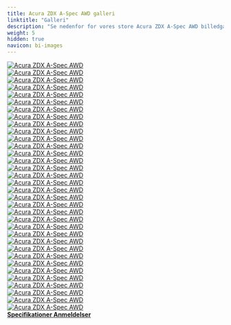 ```yaml
---
title: Acura ZDX A-Spec AWD galleri
linktitle: "Galleri"
description: "Se nedenfor for vores store Acura ZDX A-Spec AWD billedgalleri. Klik på billederne for versioner i høj opløsning."
weight: 5
hidden: true
navicon: bi-images
---
```

<!-- markdownlint-disable MD033 -->
<div class="row" id ="my-gallery">
	<div class="pswp-grid-item col-6 col-md-4">
		<a href="https://media.evkx.net/multimedia/models/acura/zdx/zdx_a-spec_awd/cameramirror_1.jpg"
data-pswp-src="https://media.evkx.net/multimedia/models/acura/zdx/zdx_a-spec_awd/cameramirror_1.jpg"
data-pswp-width="3000"
data-pswp-height="1985" 
target="_blank">
			<img src="https://media.evkx.net/multimedia/models/acura/zdx/zdx_a-spec_awd/cameramirror_1_xst.jpg" alt="Acura ZDX A-Spec AWD" class="img-fluid " />
		</a>
	</div>
	<div class="pswp-grid-item col-6 col-md-4">
		<a href="https://media.evkx.net/multimedia/models/acura/zdx/zdx_a-spec_awd/charging_1.jpg"
data-pswp-src="https://media.evkx.net/multimedia/models/acura/zdx/zdx_a-spec_awd/charging_1.jpg"
data-pswp-width="3000"
data-pswp-height="2250" 
target="_blank">
			<img src="https://media.evkx.net/multimedia/models/acura/zdx/zdx_a-spec_awd/charging_1_xst.jpg" alt="Acura ZDX A-Spec AWD" class="img-fluid " />
		</a>
	</div>
	<div class="pswp-grid-item col-6 col-md-4">
		<a href="https://media.evkx.net/multimedia/models/acura/zdx/zdx_a-spec_awd/detail_1.jpg"
data-pswp-src="https://media.evkx.net/multimedia/models/acura/zdx/zdx_a-spec_awd/detail_1.jpg"
data-pswp-width="3000"
data-pswp-height="2000" 
target="_blank">
			<img src="https://media.evkx.net/multimedia/models/acura/zdx/zdx_a-spec_awd/detail_1_xst.jpg" alt="Acura ZDX A-Spec AWD" class="img-fluid " />
		</a>
	</div>
	<div class="pswp-grid-item col-6 col-md-4">
		<a href="https://media.evkx.net/multimedia/models/acura/zdx/zdx_a-spec_awd/exterior_1.jpg"
data-pswp-src="https://media.evkx.net/multimedia/models/acura/zdx/zdx_a-spec_awd/exterior_1.jpg"
data-pswp-width="3000"
data-pswp-height="2000" 
target="_blank">
			<img src="https://media.evkx.net/multimedia/models/acura/zdx/zdx_a-spec_awd/exterior_1_xst.jpg" alt="Acura ZDX A-Spec AWD" class="img-fluid " />
		</a>
	</div>
	<div class="pswp-grid-item col-6 col-md-4">
		<a href="https://media.evkx.net/multimedia/models/acura/zdx/zdx_a-spec_awd/exterior_2.jpg"
data-pswp-src="https://media.evkx.net/multimedia/models/acura/zdx/zdx_a-spec_awd/exterior_2.jpg"
data-pswp-width="3000"
data-pswp-height="2000" 
target="_blank">
			<img src="https://media.evkx.net/multimedia/models/acura/zdx/zdx_a-spec_awd/exterior_2_xst.jpg" alt="Acura ZDX A-Spec AWD" class="img-fluid " />
		</a>
	</div>
	<div class="pswp-grid-item col-6 col-md-4">
		<a href="https://media.evkx.net/multimedia/models/acura/zdx/zdx_a-spec_awd/exterior_3.jpg"
data-pswp-src="https://media.evkx.net/multimedia/models/acura/zdx/zdx_a-spec_awd/exterior_3.jpg"
data-pswp-width="3000"
data-pswp-height="1999" 
target="_blank">
			<img src="https://media.evkx.net/multimedia/models/acura/zdx/zdx_a-spec_awd/exterior_3_xst.jpg" alt="Acura ZDX A-Spec AWD" class="img-fluid " />
		</a>
	</div>
	<div class="pswp-grid-item col-6 col-md-4">
		<a href="https://media.evkx.net/multimedia/models/acura/zdx/zdx_a-spec_awd/exterior_6.jpg"
data-pswp-src="https://media.evkx.net/multimedia/models/acura/zdx/zdx_a-spec_awd/exterior_6.jpg"
data-pswp-width="3000"
data-pswp-height="2250" 
target="_blank">
			<img src="https://media.evkx.net/multimedia/models/acura/zdx/zdx_a-spec_awd/exterior_6_xst.jpg" alt="Acura ZDX A-Spec AWD" class="img-fluid " />
		</a>
	</div>
	<div class="pswp-grid-item col-6 col-md-4">
		<a href="https://media.evkx.net/multimedia/models/acura/zdx/zdx_a-spec_awd/frontseats_1.jpg"
data-pswp-src="https://media.evkx.net/multimedia/models/acura/zdx/zdx_a-spec_awd/frontseats_1.jpg"
data-pswp-width="3000"
data-pswp-height="1997" 
target="_blank">
			<img src="https://media.evkx.net/multimedia/models/acura/zdx/zdx_a-spec_awd/frontseats_1_xst.jpg" alt="Acura ZDX A-Spec AWD" class="img-fluid " />
		</a>
	</div>
	<div class="pswp-grid-item col-6 col-md-4">
		<a href="https://media.evkx.net/multimedia/models/acura/zdx/zdx_a-spec_awd/frontseats_2.jpg"
data-pswp-src="https://media.evkx.net/multimedia/models/acura/zdx/zdx_a-spec_awd/frontseats_2.jpg"
data-pswp-width="3000"
data-pswp-height="2250" 
target="_blank">
			<img src="https://media.evkx.net/multimedia/models/acura/zdx/zdx_a-spec_awd/frontseats_2_xst.jpg" alt="Acura ZDX A-Spec AWD" class="img-fluid " />
		</a>
	</div>
	<div class="pswp-grid-item col-6 col-md-4">
		<a href="https://media.evkx.net/multimedia/models/acura/zdx/zdx_a-spec_awd/frontseats_3.jpg"
data-pswp-src="https://media.evkx.net/multimedia/models/acura/zdx/zdx_a-spec_awd/frontseats_3.jpg"
data-pswp-width="3000"
data-pswp-height="2137" 
target="_blank">
			<img src="https://media.evkx.net/multimedia/models/acura/zdx/zdx_a-spec_awd/frontseats_3_xst.jpg" alt="Acura ZDX A-Spec AWD" class="img-fluid " />
		</a>
	</div>
	<div class="pswp-grid-item col-6 col-md-4">
		<a href="https://media.evkx.net/multimedia/models/acura/zdx/zdx_a-spec_awd/headlights_1.jpg"
data-pswp-src="https://media.evkx.net/multimedia/models/acura/zdx/zdx_a-spec_awd/headlights_1.jpg"
data-pswp-width="3000"
data-pswp-height="2000" 
target="_blank">
			<img src="https://media.evkx.net/multimedia/models/acura/zdx/zdx_a-spec_awd/headlights_1_xst.jpg" alt="Acura ZDX A-Spec AWD" class="img-fluid " />
		</a>
	</div>
	<div class="pswp-grid-item col-6 col-md-4">
		<a href="https://media.evkx.net/multimedia/models/acura/zdx/zdx_a-spec_awd/headlights_2.jpg"
data-pswp-src="https://media.evkx.net/multimedia/models/acura/zdx/zdx_a-spec_awd/headlights_2.jpg"
data-pswp-width="3000"
data-pswp-height="2250" 
target="_blank">
			<img src="https://media.evkx.net/multimedia/models/acura/zdx/zdx_a-spec_awd/headlights_2_xst.jpg" alt="Acura ZDX A-Spec AWD" class="img-fluid " />
		</a>
	</div>
	<div class="pswp-grid-item col-6 col-md-4">
		<a href="https://media.evkx.net/multimedia/models/acura/zdx/zdx_a-spec_awd/headlights_3.jpg"
data-pswp-src="https://media.evkx.net/multimedia/models/acura/zdx/zdx_a-spec_awd/headlights_3.jpg"
data-pswp-width="3000"
data-pswp-height="2249" 
target="_blank">
			<img src="https://media.evkx.net/multimedia/models/acura/zdx/zdx_a-spec_awd/headlights_3_xst.jpg" alt="Acura ZDX A-Spec AWD" class="img-fluid " />
		</a>
	</div>
	<div class="pswp-grid-item col-6 col-md-4">
		<a href="https://media.evkx.net/multimedia/models/acura/zdx/zdx_a-spec_awd/interior_1.jpg"
data-pswp-src="https://media.evkx.net/multimedia/models/acura/zdx/zdx_a-spec_awd/interior_1.jpg"
data-pswp-width="3000"
data-pswp-height="1687" 
target="_blank">
			<img src="https://media.evkx.net/multimedia/models/acura/zdx/zdx_a-spec_awd/interior_1_xst.jpg" alt="Acura ZDX A-Spec AWD" class="img-fluid " />
		</a>
	</div>
	<div class="pswp-grid-item col-6 col-md-4">
		<a href="https://media.evkx.net/multimedia/models/acura/zdx/zdx_a-spec_awd/interior_2.jpg"
data-pswp-src="https://media.evkx.net/multimedia/models/acura/zdx/zdx_a-spec_awd/interior_2.jpg"
data-pswp-width="3000"
data-pswp-height="1969" 
target="_blank">
			<img src="https://media.evkx.net/multimedia/models/acura/zdx/zdx_a-spec_awd/interior_2_xst.jpg" alt="Acura ZDX A-Spec AWD" class="img-fluid " />
		</a>
	</div>
	<div class="pswp-grid-item col-6 col-md-4">
		<a href="https://media.evkx.net/multimedia/models/acura/zdx/zdx_a-spec_awd/interior_3.jpg"
data-pswp-src="https://media.evkx.net/multimedia/models/acura/zdx/zdx_a-spec_awd/interior_3.jpg"
data-pswp-width="3000"
data-pswp-height="2000" 
target="_blank">
			<img src="https://media.evkx.net/multimedia/models/acura/zdx/zdx_a-spec_awd/interior_3_xst.jpg" alt="Acura ZDX A-Spec AWD" class="img-fluid " />
		</a>
	</div>
	<div class="pswp-grid-item col-6 col-md-4">
		<a href="https://media.evkx.net/multimedia/models/acura/zdx/zdx_a-spec_awd/interior_4.jpg"
data-pswp-src="https://media.evkx.net/multimedia/models/acura/zdx/zdx_a-spec_awd/interior_4.jpg"
data-pswp-width="2000"
data-pswp-height="1126" 
target="_blank">
			<img src="https://media.evkx.net/multimedia/models/acura/zdx/zdx_a-spec_awd/interior_4_xst.jpg" alt="Acura ZDX A-Spec AWD" class="img-fluid " />
		</a>
	</div>
	<div class="pswp-grid-item col-6 col-md-4">
		<a href="https://media.evkx.net/multimedia/models/acura/zdx/zdx_a-spec_awd/interior_5.jpg"
data-pswp-src="https://media.evkx.net/multimedia/models/acura/zdx/zdx_a-spec_awd/interior_5.jpg"
data-pswp-width="2000"
data-pswp-height="1126" 
target="_blank">
			<img src="https://media.evkx.net/multimedia/models/acura/zdx/zdx_a-spec_awd/interior_5_xst.jpg" alt="Acura ZDX A-Spec AWD" class="img-fluid " />
		</a>
	</div>
	<div class="pswp-grid-item col-6 col-md-4">
		<a href="https://media.evkx.net/multimedia/models/acura/zdx/zdx_a-spec_awd/interior_6.jpg"
data-pswp-src="https://media.evkx.net/multimedia/models/acura/zdx/zdx_a-spec_awd/interior_6.jpg"
data-pswp-width="2000"
data-pswp-height="1126" 
target="_blank">
			<img src="https://media.evkx.net/multimedia/models/acura/zdx/zdx_a-spec_awd/interior_6_xst.jpg" alt="Acura ZDX A-Spec AWD" class="img-fluid " />
		</a>
	</div>
	<div class="pswp-grid-item col-6 col-md-4">
		<a href="https://media.evkx.net/multimedia/models/acura/zdx/zdx_a-spec_awd/interior_7.jpg"
data-pswp-src="https://media.evkx.net/multimedia/models/acura/zdx/zdx_a-spec_awd/interior_7.jpg"
data-pswp-width="2000"
data-pswp-height="1126" 
target="_blank">
			<img src="https://media.evkx.net/multimedia/models/acura/zdx/zdx_a-spec_awd/interior_7_xst.jpg" alt="Acura ZDX A-Spec AWD" class="img-fluid " />
		</a>
	</div>
	<div class="pswp-grid-item col-6 col-md-4">
		<a href="https://media.evkx.net/multimedia/models/acura/zdx/zdx_a-spec_awd/interior_8.jpg"
data-pswp-src="https://media.evkx.net/multimedia/models/acura/zdx/zdx_a-spec_awd/interior_8.jpg"
data-pswp-width="2000"
data-pswp-height="1126" 
target="_blank">
			<img src="https://media.evkx.net/multimedia/models/acura/zdx/zdx_a-spec_awd/interior_8_xst.jpg" alt="Acura ZDX A-Spec AWD" class="img-fluid " />
		</a>
	</div>
	<div class="pswp-grid-item col-6 col-md-4">
		<a href="https://media.evkx.net/multimedia/models/acura/zdx/zdx_a-spec_awd/interior_9.jpg"
data-pswp-src="https://media.evkx.net/multimedia/models/acura/zdx/zdx_a-spec_awd/interior_9.jpg"
data-pswp-width="2000"
data-pswp-height="1126" 
target="_blank">
			<img src="https://media.evkx.net/multimedia/models/acura/zdx/zdx_a-spec_awd/interior_9_xst.jpg" alt="Acura ZDX A-Spec AWD" class="img-fluid " />
		</a>
	</div>
	<div class="pswp-grid-item col-6 col-md-4">
		<a href="https://media.evkx.net/multimedia/models/acura/zdx/zdx_a-spec_awd/main_1.jpg"
data-pswp-src="https://media.evkx.net/multimedia/models/acura/zdx/zdx_a-spec_awd/main_1.jpg"
data-pswp-width="3000"
data-pswp-height="1758" 
target="_blank">
			<img src="https://media.evkx.net/multimedia/models/acura/zdx/zdx_a-spec_awd/main_1_xst.jpg" alt="Acura ZDX A-Spec AWD" class="img-fluid " />
		</a>
	</div>
	<div class="pswp-grid-item col-6 col-md-4">
		<a href="https://media.evkx.net/multimedia/models/acura/zdx/zdx_a-spec_awd/mobileapp_1.jpg"
data-pswp-src="https://media.evkx.net/multimedia/models/acura/zdx/zdx_a-spec_awd/mobileapp_1.jpg"
data-pswp-width="3000"
data-pswp-height="2249" 
target="_blank">
			<img src="https://media.evkx.net/multimedia/models/acura/zdx/zdx_a-spec_awd/mobileapp_1_xst.jpg" alt="Acura ZDX A-Spec AWD" class="img-fluid " />
		</a>
	</div>
	<div class="pswp-grid-item col-6 col-md-4">
		<a href="https://media.evkx.net/multimedia/models/acura/zdx/zdx_a-spec_awd/mobileapp_2.jpg"
data-pswp-src="https://media.evkx.net/multimedia/models/acura/zdx/zdx_a-spec_awd/mobileapp_2.jpg"
data-pswp-width="3000"
data-pswp-height="2000" 
target="_blank">
			<img src="https://media.evkx.net/multimedia/models/acura/zdx/zdx_a-spec_awd/mobileapp_2_xst.jpg" alt="Acura ZDX A-Spec AWD" class="img-fluid " />
		</a>
	</div>
	<div class="pswp-grid-item col-6 col-md-4">
		<a href="https://media.evkx.net/multimedia/models/acura/zdx/zdx_a-spec_awd/screens_1.jpg"
data-pswp-src="https://media.evkx.net/multimedia/models/acura/zdx/zdx_a-spec_awd/screens_1.jpg"
data-pswp-width="3000"
data-pswp-height="1687" 
target="_blank">
			<img src="https://media.evkx.net/multimedia/models/acura/zdx/zdx_a-spec_awd/screens_1_xst.jpg" alt="Acura ZDX A-Spec AWD" class="img-fluid " />
		</a>
	</div>
	<div class="pswp-grid-item col-6 col-md-4">
		<a href="https://media.evkx.net/multimedia/models/acura/zdx/zdx_a-spec_awd/screens_2.jpg"
data-pswp-src="https://media.evkx.net/multimedia/models/acura/zdx/zdx_a-spec_awd/screens_2.jpg"
data-pswp-width="3000"
data-pswp-height="2250" 
target="_blank">
			<img src="https://media.evkx.net/multimedia/models/acura/zdx/zdx_a-spec_awd/screens_2_xst.jpg" alt="Acura ZDX A-Spec AWD" class="img-fluid " />
		</a>
	</div>
	<div class="pswp-grid-item col-6 col-md-4">
		<a href="https://media.evkx.net/multimedia/models/acura/zdx/zdx_a-spec_awd/screens_3.jpg"
data-pswp-src="https://media.evkx.net/multimedia/models/acura/zdx/zdx_a-spec_awd/screens_3.jpg"
data-pswp-width="2729"
data-pswp-height="2046" 
target="_blank">
			<img src="https://media.evkx.net/multimedia/models/acura/zdx/zdx_a-spec_awd/screens_3_xst.jpg" alt="Acura ZDX A-Spec AWD" class="img-fluid " />
		</a>
	</div>
	<div class="pswp-grid-item col-6 col-md-4">
		<a href="https://media.evkx.net/multimedia/models/acura/zdx/zdx_a-spec_awd/screens_4.jpg"
data-pswp-src="https://media.evkx.net/multimedia/models/acura/zdx/zdx_a-spec_awd/screens_4.jpg"
data-pswp-width="3000"
data-pswp-height="2250" 
target="_blank">
			<img src="https://media.evkx.net/multimedia/models/acura/zdx/zdx_a-spec_awd/screens_4_xst.jpg" alt="Acura ZDX A-Spec AWD" class="img-fluid " />
		</a>
	</div>
	<div class="pswp-grid-item col-6 col-md-4">
		<a href="https://media.evkx.net/multimedia/models/acura/zdx/zdx_a-spec_awd/screens_5.jpg"
data-pswp-src="https://media.evkx.net/multimedia/models/acura/zdx/zdx_a-spec_awd/screens_5.jpg"
data-pswp-width="3000"
data-pswp-height="1595" 
target="_blank">
			<img src="https://media.evkx.net/multimedia/models/acura/zdx/zdx_a-spec_awd/screens_5_xst.jpg" alt="Acura ZDX A-Spec AWD" class="img-fluid " />
		</a>
	</div>
	<div class="pswp-grid-item col-6 col-md-4">
		<a href="https://media.evkx.net/multimedia/models/acura/zdx/zdx_a-spec_awd/speaker_1.jpg"
data-pswp-src="https://media.evkx.net/multimedia/models/acura/zdx/zdx_a-spec_awd/speaker_1.jpg"
data-pswp-width="3000"
data-pswp-height="1687" 
target="_blank">
			<img src="https://media.evkx.net/multimedia/models/acura/zdx/zdx_a-spec_awd/speaker_1_xst.jpg" alt="Acura ZDX A-Spec AWD" class="img-fluid " />
		</a>
	</div>
	<div class="pswp-grid-item col-6 col-md-4">
		<a href="https://media.evkx.net/multimedia/models/acura/zdx/zdx_a-spec_awd/speaker_2.jpg"
data-pswp-src="https://media.evkx.net/multimedia/models/acura/zdx/zdx_a-spec_awd/speaker_2.jpg"
data-pswp-width="3000"
data-pswp-height="2249" 
target="_blank">
			<img src="https://media.evkx.net/multimedia/models/acura/zdx/zdx_a-spec_awd/speaker_2_xst.jpg" alt="Acura ZDX A-Spec AWD" class="img-fluid " />
		</a>
	</div>
	<div class="pswp-grid-item col-6 col-md-4">
		<a href="https://media.evkx.net/multimedia/models/acura/zdx/zdx_a-spec_awd/trunk_1.jpg"
data-pswp-src="https://media.evkx.net/multimedia/models/acura/zdx/zdx_a-spec_awd/trunk_1.jpg"
data-pswp-width="3000"
data-pswp-height="2000" 
target="_blank">
			<img src="https://media.evkx.net/multimedia/models/acura/zdx/zdx_a-spec_awd/trunk_1_xst.jpg" alt="Acura ZDX A-Spec AWD" class="img-fluid " />
		</a>
	</div>
	<div class="pswp-grid-item col-6 col-md-4">
		<a href="https://media.evkx.net/multimedia/models/acura/zdx/zdx_a-spec_awd/wheels_1.jpg"
data-pswp-src="https://media.evkx.net/multimedia/models/acura/zdx/zdx_a-spec_awd/wheels_1.jpg"
data-pswp-width="1200"
data-pswp-height="800" 
target="_blank">
			<img src="https://media.evkx.net/multimedia/models/acura/zdx/zdx_a-spec_awd/wheels_1_xst.jpg" alt="Acura ZDX A-Spec AWD" class="img-fluid " />
		</a>
	</div>
</div>
<script type="module">
  import PhotoSwipeLightbox from '/js/photoswipe-lightbox.esm.js';
    const lightbox = new PhotoSwipeLightbox({
       gallery: '#my-gallery',
        children: 'a',
        pswpModule: () => import('/js/photoswipe.esm.js')
    });
lightbox.init();
</script>
<div class="mt-3 mb-3">
<a href="../specifications/" class="text-decoration-none text-black">
<strong><i class="bi-arrow-left"></i> Specifikationer </strong>
</a>
<a href="../reviews/" class="text-decoration-none text-black float-end">
<strong>Anmeldelser <i class="bi-arrow-right"></i></strong>
</a>
</div>
